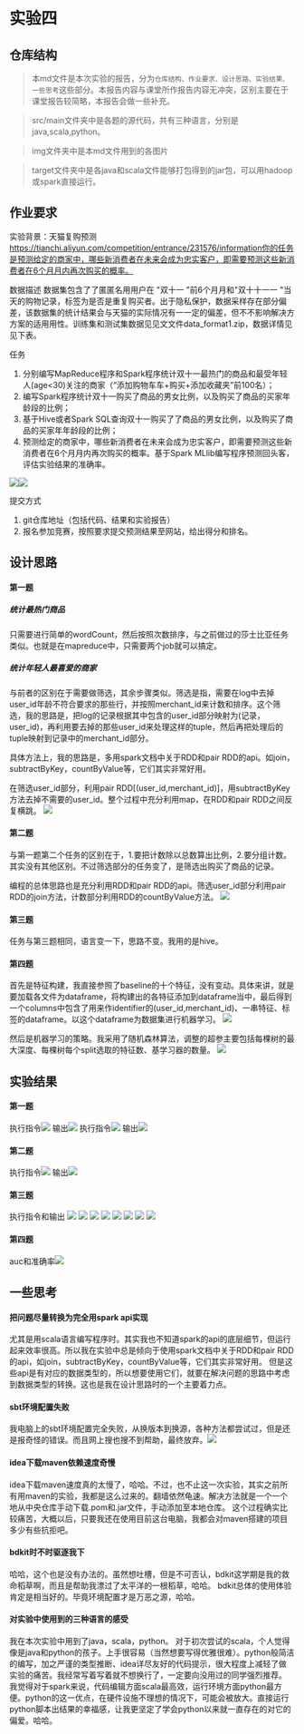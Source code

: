 # 实验四

## 仓库结构

>本md文件是本次实验的报告，分为`仓库结构、作业要求、设计思路、实验结果、一些思考`这些部分。本报告内容与课堂所作报告内容无冲突，区别主要在于课堂报告较简略，本报告会做一些补充。

>src/main文件夹中是各题的源代码，共有三种语言，分别是java,scala,python。

>img文件夹中是本md文件用到的各图片

>target文件夹中是各java和scala文件能够打包得到的jar包，可以用hadoop或spark直接运行。

## 作业要求

实验背景：天猫复购预测 https://tianchi.aliyun.com/competition/entrance/231576/information你的任务是预测给定的商家中，哪些新消费者在未来会成为忠实客户，即需要预测这些新消费者在6个⽉月内再次购买的概率。

数据描述
数据集包含了了匿匿名⽤用户在 "双十一 "前6个⽉月和"双⼗十⼀一 "当天的购物记录，标签为是否是重复购买者。出于隐私保护，数据采样存在部分偏差，该数据集的统计结果会与天猫的实际情况有⼀一定的偏差，但不不影响解决⽅方案的适⽤用性。训练集和测试集数据⻅见⽂文件data_format1.zip，数据详情⻅见下表。

任务
1. 分别编写MapReduce程序和Spark程序统计双十一最热门的商品和最受年轻人(age<30)关注的商家（“添加购物⻋车+购买+添加收藏夹”前100名）；
1. 编写Spark程序统计双⼗⼀购买了商品的男⼥⽐例，以及购买了商品的买家年龄段的比例；
2. 基于Hive或者Spark SQL查询双十一购买了了商品的男⼥⽐例，以及购买了商品的买家年年龄段的⽐例；
4. 预测给定的商家中，哪些新消费者在未来会成为忠实客户，即需要预测这些新消费者在6个⽉月内再次购买的概率。基于Spark MLlib编写程序预测回头客，评估实验结果的准确率。

![](img/作业要求-用户行为日志-用户画像.jpg)![](img/作业要求-训练数据和测试数据.jpg)

提交⽅式
1. git仓库地址（包括代码、结果和实验报告）
2. 报名参加竞赛，按照要求提交预测结果至⽹站，给出得分和排名。

## 设计思路

#### 第一题

##### 统计最热门商品

只需要进行简单的wordCount，然后按照次数排序，与之前做过的莎士比亚任务类似。也就是在mapreduce中，只需要两个job就可以搞定。

##### 统计年轻人最喜爱的商家

与前者的区别在于需要做筛选，其余步骤类似。筛选是指，需要在log中去掉user_id年龄不符合要求的那些行，并按照merchant_id来计数和排序。这个筛选，我的思路是，把log的记录根据其中包含的user_id部分映射为(记录，user_id)，再利用要去掉的那些user_id来处理这样的tuple，然后再把处理后的tuple映射到记录中的merchant_id部分。

具体方法上，我的思路是，多用spark文档中关于RDD和pair RDD的api。如join，subtractByKey，countByValue等，它们其实非常好用。

在筛选user_id部分，利用pair RDD[(user_id,merchant_id)]，用subtractByKey方法去掉不需要的user_id。整个过程中充分利用map，在RDD和pair RDD之间反复横跳。
![](img/第一题spark代码段.jpg)



#### 第二题

与第一题第二个任务的区别在于，1.要把计数除以总数算出比例，2.要分组计数。其实没有其他区别。不过筛选部分的任务变了，是筛选出购买了商品的记录。


编程的总体思路也是充分利用RDD和pair RDD的api。筛选user_id部分利用pair RDD的join方法，计数部分利用RDD的countByValue方法。
![](img/第二题scala代码段.jpg)


#### 第三题

任务与第三题相同，语言变一下，思路不变。我用的是hive。

#### 第四题

首先是特征构建，我直接参照了baseline的十个特征，没有变动。具体来讲，就是要加载各文件为dataframe，将构建出的各特征添加到dataframe当中，最后得到一个columns中包含了用来作identifier的(user_id,merchant_id)、一串特征、标签的dataframe。以这个dataframe为数据集进行机器学习。
![](img/第四题十个特征.jpg)

然后是机器学习的策略。我采用了随机森林算法，调整的超参主要包括每棵树的最大深度、每棵树每个split选取的特征数、基学习器的数量。
![](img/第四题随机森林代码段.jpg)

## 实验结果

#### 第一题

执行指令![](img/第一题mapreduce执行指令.jpg)
输出![](img/第一题的mapreduce输出.jpg)
执行指令![](img/第一题的spark执行指令.jpg)
输出![](img/第一题的spark的输出.jpg)

#### 第二题

执行指令![](img/第二题执行指令.jpg)
输出![](img/第二题的输出.jpg)

#### 第三题

执行指令和输出
![](img/第三题hive执行指令1.jpg)
![](img/第三题hive执行指令2.jpg)
![](img/第三题hive执行指令3.jpg)
![](img/第三题hive执行指令4.jpg)
![](img/第三题hive执行指令5.jpg)
![](img/第三题hive执行指令6.jpg)
![](img/第三题hive执行指令6.jpg)
![](img/第三题hive执行指令7.jpg)

#### 第四题

auc和准确率![](img/第四题auc和acc.jpg)

## 一些思考

#### 把问题尽量转换为完全用spark api实现

尤其是用scala语言编写程序时。其实我也不知道spark的api的底层细节，但运行起来效率很高。所以我在实验中总是倾向于使用spark文档中关于RDD和pair RDD的api，如join，subtractByKey，countByValue等，它们其实非常好用。
但是这些api是有对应的数据类型的，所以想要使用它们，就要在解决问题的思路中考虑到数据类型的转换。这也是我在设计思路时的一个主要着力点。


#### sbt环境配置失败

我电脑上的sbt环境配置完全失败，从换版本到换源，各种方法都尝试过，但是还是报奇怪的错误。而且网上搜也搜不到帮助，最终放弃。![](img/sbt命令会报的连接错误.jpg)

#### idea下载maven依赖速度奇慢

idea下载maven速度真的太慢了，哈哈。不过，也不止这一次实验，其实之前所有用maven的实验，我都是这么过来的。翻墙依然龟速。解决方法就是一个一个地从中央仓库手动下载.pom和.jar文件，手动添加至本地仓库。
这个过程确实比较痛苦，大概以后，只要我还在使用目前这台电脑，我都会对maven搭建的项目多少有些抗拒吧。

#### bdkit时不时驱逐我下

哈哈，这个也是没有办法的。虽然想吐槽，但是不可否认，bdkit这学期是我的救命稻草啊，而且是帮助我漂过了太平洋的一根稻草，哈哈。
bdkit总体的使用体验肯定是相当好的。毕竟环境配置才是万恶之源，哈哈。

#### 对实验中使用到的三种语言的感受

我在本次实验中用到了java，scala，python。
对于初次尝试的scala，个人觉得像是java和python的孩子。上手很容易（当然想要写得优雅很难）。python般简洁的编写，加之严谨的类型推断、idea详尽友好的代码提示，很大程度上减轻了做实验的痛苦。我经常写着写着就不想换行了，一定要向没用过的同学强烈推荐。
我觉得对于spark来说，代码编辑方面scala最高效，运行环境方面python最方便。python的这一优点，在硬件设施不理想的情况下，可能会被放大。直接运行python脚本出结果的幸福感，让我更坚定了学会python以来就一直存在的对它的偏爱。哈哈。